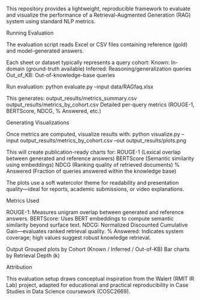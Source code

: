 This repository provides a lightweight, reproducible framework to evaluate and visualize the performance of a Retrieval-Augmented Generation (RAG) system using standard NLP metrics.

Running Evaluation

The evaluation script reads Excel or CSV files containing reference (gold) and model-generated answers.

Each sheet or dataset typically represents a query cohort:
Known: In-domain (ground-truth available)
Inferred: Reasoning/generalization queries
Out_of_KB: Out-of-knowledge-base queries

Run evaluation:
python evaluate.py –input data/RAGfaq.xlsx

This generates:
output_results/metrics_summary.csv
output_results/metrics_by_cohort.csv
Detailed per-query metrics (ROUGE-1, BERTScore, NDCG, % Answered, etc.)

Generating Visualizations

Once metrics are computed, visualize results with:
python visualize.py –input output_results/metrics_by_cohort.csv –out output_results/plots.png

This will create publication-ready charts for:
ROUGE-1 (Lexical overlap between generated and reference answers)
BERTScore (Semantic similarity using embeddings)
NDCG (Ranking quality of retrieved documents)
% Answered (Fraction of queries answered within the knowledge base)

The plots use a soft watercolor theme for readability and presentation quality—ideal for reports, academic submissions, or video explanations.


Metrics Used

ROUGE-1: Measures unigram overlap between generated and reference answers.
BERTScore: Uses BERT embeddings to compute semantic similarity beyond surface text.
NDCG: Normalized Discounted Cumulative Gain—evaluates ranked retrieval quality.
% Answered: Indicates system coverage; high values suggest robust knowledge retrieval.


Output
Grouped plots by Cohort (Known / Inferred / Out-of-KB)
Bar charts by Retrieval Depth (k)



Attribution

This evaluation setup draws conceptual inspiration from the Walert (RMIT IR Lab) project, adapted for educational and practical reproducibility in Case Studies in Data Science coursework (COSC2669).